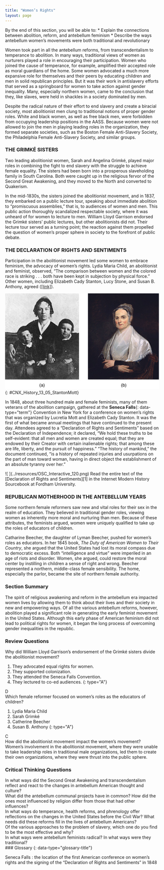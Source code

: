 ```yaml
---
title: "Women’s Rights"
layout: page
---
```



<div data-type="abstract" markdown="1">
By the end of this section, you will be able to:
* Explain the connections between abolition, reform, and antebellum feminism
* Describe the ways antebellum women’s movements were both traditional and revolutionary

</div>

Women took part in all the antebellum reforms, from transcendentalism to temperance to abolition. In many ways, traditional views of women as nurturers played a role in encouraging their participation. Women who joined the cause of temperance, for example, amplified their accepted role as moral guardians of the home. Some women advocated a much more expansive role for themselves and their peers by educating children and men in solid republican principles. But it was their work in antislavery efforts that served as a springboard for women to take action against gender inequality. Many, especially northern women, came to the conclusion that they, like slaves, were held in shackles in a society dominated by men.

Despite the radical nature of their effort to end slavery and create a biracial society, most abolitionist men clung to traditional notions of proper gender roles. White and black women, as well as free black men, were forbidden from occupying leadership positions in the AASS. Because women were not allowed to join the men in playing leading roles in the organization, they formed separate societies, such as the Boston Female Anti-Slavery Society, the Philadelphia Female Anti-Slavery Society, and similar groups.

### THE GRIMKÉ SISTERS

Two leading abolitionist women, Sarah and Angelina Grimké, played major roles in combining the fight to end slavery with the struggle to achieve female equality. The sisters had been born into a prosperous slaveholding family in South Carolina. Both were caught up in the religious fervor of the Second Great Awakening, and they moved to the North and converted to Quakerism.

In the mid-1830s, the sisters joined the abolitionist movement, and in 1837, they embarked on a public lecture tour, speaking about immediate abolition to “promiscuous assemblies,” that is, to audiences of women and men. This public action thoroughly scandalized respectable society, where it was unheard of for women to lecture to men. William Lloyd Garrison endorsed the Grimké sisters’ public lectures, but other abolitionists did not. Their lecture tour served as a turning point; the reaction against them propelled the question of women’s proper sphere in society to the forefront of public debate.

### THE DECLARATION OF RIGHTS AND SENTIMENTS

Participation in the abolitionist movement led some women to embrace feminism, the advocacy of women’s rights. Lydia Maria Child, an abolitionist and feminist, observed, “The comparison between women and the colored race is striking . . . both have been kept in subjection by physical force.” Other women, including Elizabeth Cady Stanton, Lucy Stone, and Susan B. Anthony, agreed ([\[link\]](#CNX_History_13_05_StantonMott)).

 ![Photograph (a) shows Elizabeth Cady Stanton seated with two children. Painting (b) is a portrait of Lucretia Mott.](../resources/CNX_History_13_05_StantonMott.jpg "Elizabeth Cady Stanton (a) and Lucretia Mott (b) both emerged from the abolitionist movement as strong advocates of women&#x2019;s rights."){: #CNX_History_13_05_StantonMott}

In 1848, about three hundred male and female feminists, many of them veterans of the abolition campaign, gathered at the **Seneca Falls**{: data-type="term"} Convention in New York for a conference on women’s rights that was organized by Lucretia Mott and Elizabeth Cady Stanton. It was the first of what became annual meetings that have continued to the present day. Attendees agreed to a “Declaration of Rights and Sentiments” based on the Declaration of Independence; it declared, “We hold these truths to be self-evident: that all men and women are created equal; that they are endowed by their Creator with certain inalienable rights; that among these are life, liberty, and the pursuit of happiness.” “The history of mankind,” the document continued, “is a history of repeated injuries and usurpations on the part of man toward woman, having in direct object the establishment of an absolute tyranny over her.”

<div data-type="note" data-has-label="true" class="history click-and-explore" data-label="Click and Explore" markdown="1">
<span data-type="media" data-alt=" "> ![ ](../resources/OSC_Interactive_120.png) </span>
Read the entire text of the [Declaration of Rights and Sentiments][1] in the Internet Modern History Sourcebook at Fordham University.

</div>

### REPUBLICAN MOTHERHOOD IN THE ANTEBELLUM YEARS

Some northern female reformers saw new and vital roles for their sex in the realm of education. They believed in traditional gender roles, viewing women as inherently more moral and nurturing than men. Because of these attributes, the feminists argued, women were uniquely qualified to take up the roles of educators of children.

Catharine Beecher, the daughter of Lyman Beecher, pushed for women’s roles as educators. In her 1845 book, *The Duty of American Women to Their Country*, she argued that the United States had lost its moral compass due to democratic excess. Both “intelligence and virtue” were imperiled in an age of riots and disorder. Women, she argued, could restore the moral center by instilling in children a sense of right and wrong. Beecher represented a northern, middle-class female sensibility. The home, especially the parlor, became the site of northern female authority.

### Section Summary

The spirit of religious awakening and reform in the antebellum era impacted women lives by allowing them to think about their lives and their society in new and empowering ways. Of all the various antebellum reforms, however, abolition played a significant role in generating the early feminist movement in the United States. Although this early phase of American feminism did not lead to political rights for women, it began the long process of overcoming gender inequalities in the republic.

### Review Questions

<div data-type="exercise">
<div data-type="problem" markdown="1">
Why did William Lloyd Garrison’s endorsement of the Grimké sisters divide the abolitionist movement?

1.  They advocated equal rights for women.
2.  They supported colonization.
3.  They attended the Seneca Falls Convention.
4.  They lectured to co-ed audiences.
{: type="A"}

</div>
<div data-type="solution" markdown="1">
D

</div>
</div>

<div data-type="exercise">
<div data-type="problem" markdown="1">
Which female reformer focused on women’s roles as the educators of children?

1.  Lydia Maria Child
2.  Sarah Grimké
3.  Catherine Beecher
4.  Susan B. Anthony
{: type="A"}

</div>
<div data-type="solution" markdown="1">
C

</div>
</div>

<div data-type="exercise">
<div data-type="problem" markdown="1">
How did the abolitionist movement impact the women’s movement?

</div>
<div data-type="solution" markdown="1">
Women’s involvement in the abolitionist movement, where they were unable to take leadership roles in traditional male organizations, led them to create their own organizations, where they were thrust into the public sphere.

</div>
</div>

### Critical Thinking Questions

<div data-type="exercise">
<div data-type="problem" markdown="1">
In what ways did the Second Great Awakening and transcendentalism reflect and react to the changes in antebellum American thought and culture?

</div>
</div>

<div data-type="exercise">
<div data-type="problem" markdown="1">
What did the antebellum communal projects have in common? How did the ones most influenced by religion differ from those that had other influences?

</div>
</div>

<div data-type="exercise">
<div data-type="problem" markdown="1">
In what ways do temperance, health reforms, and phrenology offer reflections on the changes in the United States before the Civil War? What needs did these reforms fill in the lives of antebellum Americans?

</div>
</div>

<div data-type="exercise">
<div data-type="problem" markdown="1">
Of the various approaches to the problem of slavery, which one do you find to be the most effective and why?

</div>
</div>

<div data-type="exercise">
<div data-type="problem" markdown="1">
In what ways were antebellum feminists radical? In what ways were they traditional?

</div>
</div>

<div data-type="glossary" markdown="1">
### Glossary
{: data-type="glossary-title"}

Seneca Falls
: the location of the first American conference on women’s rights and the signing of the “Declaration of Rights and Sentiments” in 1848

</div>



[1]: http://openstax.org/l/15SenecaFalls
